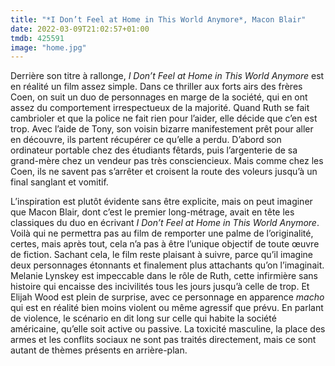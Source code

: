 ```yaml
---
title: "*I Don’t Feel at Home in This World Anymore*, Macon Blair"
date: 2022-03-09T21:02:57+01:00
tmdb: 425591 
image: "home.jpg"
---
```


Derrière son titre à rallonge, *I Don’t Feel at Home in This World Anymore* est en réalité un film assez simple. Dans ce thriller aux forts airs des frères Coen, on suit un duo de personnages en marge de la société, qui en ont assez du comportement irrespectueux de la majorité. Quand Ruth se fait cambrioler et que la police ne fait rien pour l’aider, elle décide que c’en est trop. Avec l’aide de Tony, son voisin bizarre manifestement prêt pour aller en découvre, ils partent récupérer ce qu’elle a perdu. D’abord son ordinateur portable chez des étudiants fêtards, puis l’argenterie de sa grand-mère chez un vendeur pas très consciencieux. Mais comme chez les Coen, ils ne savent pas s’arrêter et croisent la route des voleurs jusqu’à un final sanglant et vomitif. 

L’inspiration est plutôt évidente sans être explicite, mais on peut imaginer que Macon Blair, dont c’est le premier long-métrage, avait en tête les classiques du duo en écrivant *I Don’t Feel at Home in This World Anymore*. Voilà qui ne permettra pas au film de remporter une palme de l’originalité, certes, mais après tout, cela n’a pas à être l’unique objectif de toute œuvre de fiction. Sachant cela, le film reste plaisant à suivre, parce qu’il imagine deux personnages étonnants et finalement plus attachants qu’on l’imaginait. Melanie Lynskey est impeccable dans le rôle de Ruth, cette infirmière sans histoire qui encaisse des incivilités tous les jours jusqu’à celle de trop. Et Elijah Wood est plein de surprise, avec ce personnage en apparence *macho* qui est en réalité bien moins violent ou même agressif que prévu. En parlant de violence, le scénario en dit long sur celle qui habite la société américaine, qu’elle soit active ou passive. La toxicité masculine, la place des armes et les conflits sociaux ne sont pas traités directement, mais ce sont autant de thèmes présents en arrière-plan.

